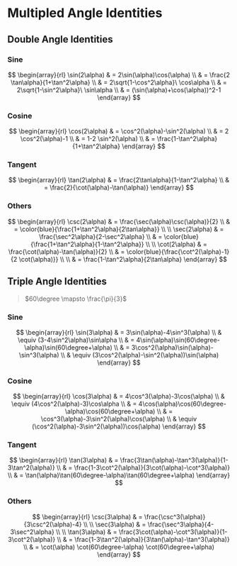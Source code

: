 # Multipled Angle Identities

## Double Angle Identities

### Sine

$$
\begin{array}{rl}
\sin(2\alpha) & = 2\sin(\alpha)\cos(\alpha)
\\
& = \frac{2 \tan\alpha}{1+\tan^2\alpha}
\\
& = 2\sqrt{1-\cos^2\alpha}\ \cos\alpha
\\
& = 2\sqrt{1-\sin^2\alpha}\ \sin\alpha
\\
& = (\sin(\alpha)+\cos(\alpha))^2-1
\end{array}
$$

### Cosine

$$
\begin{array}{rl}
\cos(2\alpha) & = \cos^2(\alpha)-\sin^2(\alpha)
\\
& = 2 \cos^2(\alpha)-1
\\
& = 1-2 \sin^2(\alpha)
\\
& = \frac{1-\tan^2\alpha}{1+\tan^2\alpha}
\end{array}
$$

### Tangent

$$
\begin{array}{rl}
\tan(2\alpha) & = \frac{2\tan\alpha}{1-\tan^2\alpha}
\\
& = \frac{2}{\cot(\alpha)-\tan(\alpha)}
\end{array}
$$

### Others

$$
\begin{array}{rl}
\csc(2\alpha) & = \frac{\sec(\alpha)\csc(\alpha)}{2}
\\
& = \color{blue}{\frac{1+\tan^2\alpha}{2\tan\alpha}}
\\
\\
\sec(2\alpha) & =
\frac{\sec^2\alpha}{2-\sec^2\alpha}
\\
& = \color{blue}{\frac{1+\tan^2\alpha}{1-\tan^2\alpha}}
\\
\\
\cot(2\alpha) & =
\frac{\cot(\alpha)-\tan(\alpha)}{2}
\\
& = \color{blue}{\frac{\cot^2(\alpha)-1}{2 \cot(\alpha)}}
\\
\\
& = \frac{1-\tan^2\alpha}{2\tan\alpha}
\end{array}
$$

## Triple Angle Identities

> $60\degree \mapsto \frac{\pi}{3}$

### Sine

$$
\begin{array}{rl}
\sin(3\alpha) & =
3\sin(\alpha)-4\sin^3(\alpha)
\\
& \equiv
(3-4\sin^2\alpha)\sin\alpha
\\
& = 4\sin(\alpha)\sin(60\degree-\alpha)\sin(60\degree+\alpha)
\\
& = 3\cos^2(\alpha)\sin(\alpha)-\sin^3(\alpha)
\\
& \equiv
(3\cos^2(\alpha)-\sin^2(\alpha))\sin(\alpha)
\end{array}
$$

### Cosine

$$
\begin{array}{rl}
\cos(3\alpha) & =
4\cos^3(\alpha)-3\cos(\alpha)
\\
& \equiv
(4\cos^2(\alpha)-3)\cos\alpha
\\
& = 4\cos(\alpha)\cos(60\degree-\alpha)\cos(60\degree+\alpha)
\\
& = \cos^3(\alpha)-3\sin^2(\alpha)\cos(\alpha)
\\
& \equiv
(\cos^2(\alpha)-3\sin^2(\alpha))\cos(\alpha)
\end{array}
$$

### Tangent

$$
\begin{array}{rl}
\tan(3\alpha) & =
\frac{3\tan(\alpha)-\tan^3(\alpha)}{1-3\tan^2(\alpha)}
\\
& =
\frac{1-3\cot^2(\alpha)}{3\cot(\alpha)-\cot^3(\alpha)}
\\
& =
\tan(\alpha)\tan(60\degree-\alpha)\tan(60\degree+\alpha)
\end{array}
$$

### Others

$$
\begin{array}{rl}
\csc(3\alpha) & =
\frac{\csc^3(\alpha)}{3\csc^2(\alpha)-4}
\\
\\
\sec(3\alpha) & =
\frac{\sec^3\alpha}{4-3\sec^2\alpha}
\\
\\
\tan(3\alpha) & =
\frac{3\cot(\alpha)-\cot^3(\alpha)}{1-3\cot^2(\alpha)}
\\
& =
\frac{1-3\tan^2(\alpha)}{3\tan(\alpha)-\tan^3(\alpha)}
\\
& =
\cot(\alpha) \cot(60\degree-\alpha) \cot(60\degree+\alpha)
\end{array}
$$


